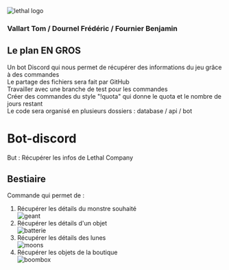 <img src = "https://imgs.search.brave.com/jDGyY8sdA9IxjuWF_geaKx-KLM-caxOKqkNuiDZJlIY/rs:fit:500:0:0/g:ce/aHR0cHM6Ly9pbWFn/ZS5qZXV4dmlkZW8u/Y29tL21lZGlhcy1z/bS8xNzAxMTAvMTcw/MTA5ODk3OC0yNzE1/LWphcXVldHRlLWF2/YW50LmpwZw" title = "lethal logo" alt = "lethal logo">

### Vallart Tom / Dournel Frédéric / Fournier Benjamin
## Le plan EN GROS
Un bot Discord qui nous permet de récupérer des informations du jeu grâce à des commandes<br/>
Le partage des fichiers sera fait par GitHub<br/>
Travailler avec une branche de test pour les commandes<br/>
Créer des commandes du style "!quota" qui donne le quota et le nombre de jours  restant<br/>
Le code sera organisé en plusieurs dossiers : database / api / bot<br/>

# Bot-discord
But : Récupérer les infos de Lethal Company<br/>


## Bestiaire
Commande qui permet de :
<ol>
    <li>Récupérer les détails du monstre souhaité</li><img src = "https://imgs.search.brave.com/17C5XfA_3tgJcADNz_kq2SlhWNsfZpMaSu0aPEXk93I/rs:fit:500:0:0/g:ce/aHR0cHM6Ly93d3cu/cGNpbnZhc2lvbi5j/b20vd3AtY29udGVu/dC91cGxvYWRzLzIw/MjMvMTEvTGV0aGFs/LUNvbXBhbnktRm9y/ZXN0LUtlZXBlci1G/ZWF0dXJlZC1JbWFn/ZS5qcGc_dz03NTAm/cmVzaXplPTEyMDAs/Njc1" title = "geant" alt = "geant">
    <li>Récupérer les détails d'un objet</li><img src = "https://imgs.search.brave.com/GU9i-l_bm_tDrx_Z2ddxVA9aHK3VNVx6G3-xiZmPjMw/rs:fit:500:0:0/g:ce/aHR0cHM6Ly9zdGF0/aWMwLmdhbWVyYW50/aW1hZ2VzLmNvbS93/b3JkcHJlc3Mvd3At/Y29udGVudC91cGxv/YWRzLzIwMjMvMTEv/bGV0aGFsLWNvbXBh/bnktYmVzdC1pdGVt/cy10by1zZWxsLWFw/cGFyYXR1cy5qcGc" title = "batterie" alt = "batterie">
    <li>Récupérer les détails des lunes</li><img src = "https://imgs.search.brave.com/6Ri0nq_SU96qMnM0HXCwOjZFs4mLAH1rQ1Ypf96BFbY/rs:fit:860:0:0/g:ce/aHR0cHM6Ly9wcm9n/YW1lZ3VpZGVzLmNv/bS93cC1jb250ZW50/L3VwbG9hZHMvMjAy/My8xMS9GZWF0dXJl/ZC1MZXRoYWwtQ29t/cGFueS1ob3ctdG8t/aGVhbC5qcGc_Zml0/PTkwMCw1MDY" title = "moons" alt = "moons">
    <li>Récupérer les objets de la boutique</li><img src = "https://imgs.search.brave.com/WULsMc8Vquumbch-q4kgNFdEO4_z1Nnqv-BUizFb5S4/rs:fit:860:0:0/g:ce/aHR0cHM6Ly9pMC53/cC5jb20vZ2FtZXJ0/YWd6ZXJvLmNvbS93/cC1jb250ZW50L3Vw/bG9hZHMvMjAyMy8x/MS9MZXRoYWwtQ29t/cGFueS1Cb29tYm94/LndlYnA_cmVzaXpl/PTEwMjQsNjgyJnNz/bD0x" title = "boombox" alt = "boombox" >
</ol>


